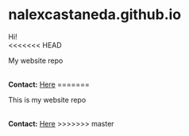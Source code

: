 # nalexcastaneda.github.io
Hi!<br>
<<<<<<< HEAD
<p>My website repo</p><br>
<b>Contact:</b> <a href="nalexcastaneda.github.io/about.html">Here</a>
=======
<p>This is my website repo<br></p>
<br>
<b>Contact:</b> <a href="nalexcastaneda.github.io/contact.html">Here</a>
>>>>>>> master
